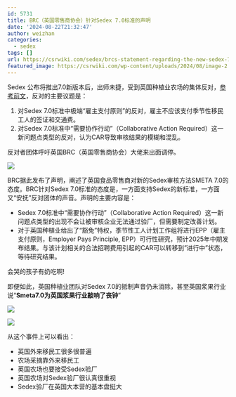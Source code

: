 ```yaml
---
id: 5731
title: BRC（英国零售商协会）针对Sedex 7.0标准的声明
date: '2024-08-22T21:32:47'
author: weizhan
categories:
  - sedex
tags: []
url: https://csrwiki.com/sedex/brcs-statement-regarding-the-new-sedex-7-0-standard
featured_image: https://csrwiki.com/wp-content/uploads/2024/08/image-2.png
---
```


Sedex 公布将推出7.0新版本后，出师未捷，受到英国种植业农场的集体反对，[参考前文](http://mp.weixin.qq.com/s?__biz=Mzg2Mzk3OTQ5OQ==\&mid=2247484517\&idx=1\&sn=5e51ba7a95bdcf2f91d991392d778c4a\&chksm=ce7116e1f9069ff7f3f56357507747e36bc2b5fceb7f78ed7c94d203a98c02133fa7a7359ec5\&scene=21#wechat_redirect)，反对的主要议题是：

1. 对Sedex 7.0标准中极端“雇主支付原则”的反对，雇主不应该支付季节性移民工人的签证和交通费。
2. 对Sedex 7.0标准中“需要协作行动”（Collaborative Action Required）这一新问题点类型的反对，认为CAR导致审核结果的模糊和混乱。

反对者团体呼吁英国BRC（英国零售商协会）大佬来出面调停。

![](https://csrwiki.com/wp-content/uploads/2024/08/image-2-1024x730.png)

BRC据此发布了声明，阐述了英国食品零售商对新的Sedex审核方法SMETA 7.0的态度。BRC针对Sedex 7.0标准的态度是，一方面支持Sedex的新标准，一方面又“安抚”反对团体的声音。声明的主要内容是：

- Sedex 7.0标准中“需要协作行动”（Collaborative Action Required）这一新问题点类型的出现不会让被审核企业无法通过验厂，但需要制定改善计划。
- 对于英国种植业给出了“豁免”特权，季节性工人计划工作组将进行EPP（雇主支付原则，Employer Pays Principle, EPP）可行性研究，预计2025年中期发布结果。与该计划相关的合法招聘费用引起的CAR可以转移到”进行中”状态，等待研究结果。

会哭的孩子有奶吃啊! 

即便如此，英国种植业团队对Sedex 7.0的抵制声音仍未消除，甚至英国浆果行业说“**Smeta7.0为英国浆果行业敲响了丧钟**”

![](https://csrwiki.com/wp-content/uploads/2024/08/image-3-1024x207.png)

![](https://csrwiki.com/wp-content/uploads/2024/08/image-4.png)

从这个事件上可以看出：

- 英国外来移民工很多很普遍
- 农场采摘靠外来移民工
- 英国农场也要接受Sedex验厂
- 英国农场对Sedex验厂很认真很重视
- Sedex验厂在英国大本营的基本盘挺大
